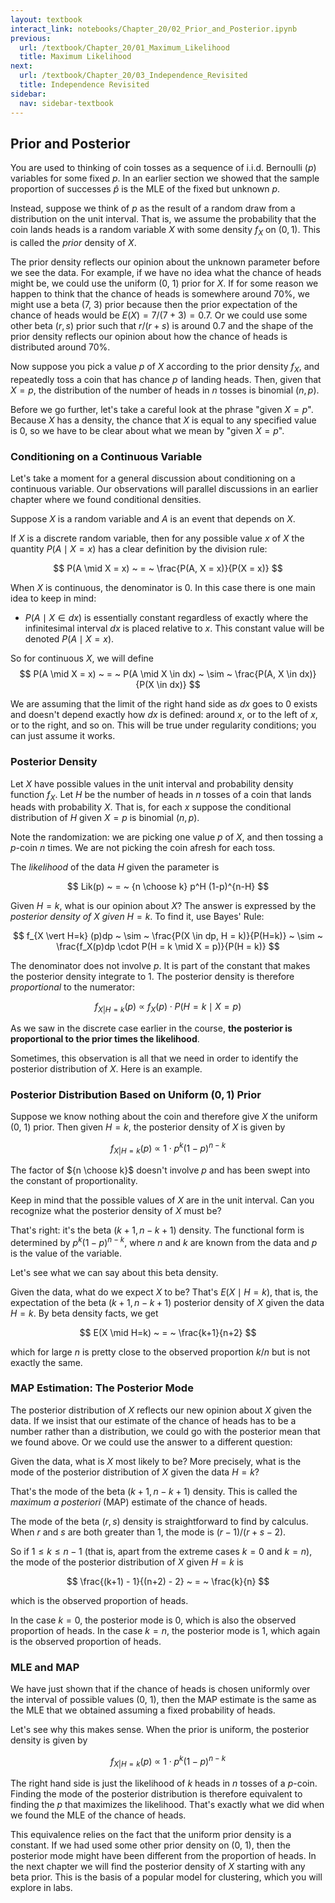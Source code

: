 ```yaml
---
layout: textbook
interact_link: notebooks/Chapter_20/02_Prior_and_Posterior.ipynb
previous:
  url: /textbook/Chapter_20/01_Maximum_Likelihood
  title: Maximum Likelihood
next:
  url: /textbook/Chapter_20/03_Independence_Revisited
  title: Independence Revisited
sidebar:
  nav: sidebar-textbook
---
```


## Prior and Posterior ##

You are used to thinking of coin tosses as a sequence of i.i.d. Bernoulli $(p)$ variables for some fixed $p$. In an earlier section we showed that the sample proportion of successes $\hat{p}$ is the MLE of the fixed but unknown $p$.

Instead, suppose we think of $p$ as the result of a random draw from a distribution on the unit interval. That is, we assume the probability that the coin lands heads is a random variable $X$ with some density $f_X$ on $(0, 1)$. This is called the *prior* density of $X$.

The prior density reflects our opinion about the unknown parameter before we see the data. For example, if we have no idea what the chance of heads might be, we could use the uniform (0, 1) prior for $X$. If for some reason we happen to think that the chance of heads is somewhere around 70%, we might use a beta (7, 3) prior because then the prior expectation of the chance of heads would be $E(X) = 7/(7+3) = 0.7$. Or we could use some other beta $(r, s)$ prior such that $r/(r+s)$ is around 0.7 and the shape of the prior density reflects our opinion about how the chance of heads is distributed around 70%.

Now suppose you pick a value $p$ of $X$ according to the prior density $f_X$, and repeatedly toss a coin that has chance $p$ of landing heads. Then, given that $X = p$, the distribution of the number of heads in $n$ tosses is binomial $(n, p)$.

Before we go further, let's take a careful look at the phrase "given $X=p$". Because $X$ has a density, the chance that $X$ is equal to any specified value is 0, so we have to be clear about what we mean by "given $X=p$".

### Conditioning on a Continuous Variable ###
Let's take a moment for a general discussion about conditioning on a continuous variable. Our observations will parallel discussions in an earlier chapter where we found conditional densities.

Suppose $X$ is a random variable and $A$ is an event that depends on $X$.

If $X$ is a discrete random variable, then for any possible value $x$ of $X$ the quantity $P(A \mid X = x)$ has a clear definition by the division rule:

$$
P(A \mid X = x) ~ = ~ \frac{P(A, X = x)}{P(X = x)}
$$

When $X$ is continuous, the denominator is 0. In this case there is one main idea to keep in mind:

- $P(A \mid X \in dx)$ is essentially constant regardless of exactly where the infinitesimal interval $dx$ is placed relative to $x$. This constant value will be denoted $P(A \mid X = x)$.

So for continuous $X$, we will define
$$
P(A \mid X = x) ~ = ~ P(A \mid X \in dx) ~ \sim ~ \frac{P(A, X \in dx)}{P(X \in dx)} 
$$

We are assuming that the limit of the right hand side as $dx$ goes to 0 exists and doesn't depend exactly how $dx$ is defined: around $x$, or to the left of $x$, or to the right, and so on. This will be true under regularity conditions; you can just assume it works.

### Posterior Density ###
Let $X$ have possible values in the unit interval and probability density function $f_X$. Let $H$ be the number of heads in $n$ tosses of a coin that lands heads with probability $X$. That is, for each $x$ suppose the conditional distribution of $H$ given $X=p$ is binomial $(n, p)$.

Note the randomization: we are picking one value $p$ of $X$, and then tossing a $p$-coin $n$ times. We are not picking the coin afresh for each toss.

The *likelihood* of the data $H$ given the parameter is

$$
Lik(p) ~ = ~  {n \choose k} p^H (1-p)^{n-H}
$$

Given $H=k$, what is our opinion about $X$? The answer is expressed by the *posterior density of $X$ given* $H=k$. To find it, use Bayes' Rule:

$$
f_{X \vert H=k} (p)dp ~ \sim ~ \frac{P(X \in dp, H = k)}{P(H=k)}
~ \sim ~ \frac{f_X(p)dp \cdot P(H = k \mid X = p)}{P(H = k)}
$$

The denominator does not involve $p$. It is part of the constant that makes the posterior density integrate to 1. The posterior density is therefore *proportional* to the numerator:

$$
f_{X \vert H=k} (p) ~ \propto ~ f_X(p) \cdot P(H = k \mid X = p)
$$

As we saw in the discrete case earlier in the course, **the posterior is proportional to the prior times the likelihood**.

Sometimes, this observation is all that we need in order to identify the posterior distribution of $X$. Here is an example.

### Posterior Distribution Based on Uniform $(0, 1)$ Prior ###
Suppose we know nothing about the coin and therefore give $X$ the uniform (0, 1) prior. Then given $H = k$, the posterior density of $X$ is given by

$$
f_{X \vert H=k} (p) ~ \propto ~ 1 \cdot p^k(1-p)^{n-k}
$$

The factor of ${n \choose k}$ doesn't involve $p$ and has been swept into the constant of proportionality.

Keep in mind that the possible values of $X$ are in the unit interval. Can you recognize what the posterior density of $X$ must be?

That's right: it's the beta $(k+1, n-k+1)$ density. The functional form is determined by $p^k(1-p)^{n-k}$, where $n$ and $k$ are known from the data and $p$ is the value of the variable. 

Let's see what we can say about this beta density. 

Given the data, what do we expect $X$ to be? That's $E(X \mid H = k)$, that is, the expectation of the beta $(k+1, n-k+1)$ posterior density of $X$ given the data $H=k$. By beta density facts, we get

$$
E(X \mid H=k) ~ = ~ \frac{k+1}{n+2}
$$

which for large $n$ is pretty close to the observed proportion $k/n$ but is not exactly the same.

### MAP Estimation: The Posterior Mode ###
The posterior distribution of $X$ reflects our new opinion about $X$ given the data. If we insist that our estimate of the chance of heads has to be a number rather than a distribution, we could go with the posterior mean that we found above. Or we could use the answer to a different question:

Given the data, what is $X$ most likely to be? More precisely, what is the mode of the posterior distribution of $X$ given the data $H=k$?

That's the mode of the beta $(k+1, n-k+1)$ density. This is called the *maximum a posteriori* (MAP) estimate of the chance of heads.

The mode of the beta $(r, s)$ density is straightforward to find by calculus. When $r$ and $s$ are both greater than 1, the mode is $(r-1)/(r+s-2)$. 

So if $1 \le k \le n-1$ (that is, apart from the extreme cases $k = 0$ and $k = n$), the mode of the posterior distribution of $X$ given $H=k$ is 

$$
\frac{(k+1) - 1}{(n+2) - 2} ~ = ~ \frac{k}{n}
$$

which is the observed proportion of heads.

In the case $k = 0$, the posterior mode is 0, which is also the observed proportion of heads. In the case $k = n$, the posterior mode is 1, which again is the observed proportion of heads.

### MLE and MAP ###
We have just shown that if the chance of heads is chosen uniformly over the interval of possible values (0, 1), then the MAP estimate is the same as the MLE that we obtained assuming a fixed probability of heads.

Let's see why this makes sense. When the prior is uniform, the posterior density is given by

$$
f_{X \vert H=k} (p) ~ \propto ~ 1 \cdot p^k(1-p)^{n-k}
$$

The right hand side is just the likelihood of $k$ heads in $n$ tosses of a $p$-coin. Finding the mode of the posterior distribution is therefore equivalent to finding the $p$ that maximizes the likelihood. That's exactly what we did when we found the MLE of the chance of heads.

This equivalence relies on the fact that the uniform prior density is a constant. If we had used some other prior density on (0, 1), then the posterior mode might have been different from the proportion of heads. In the next chapter we will find the posterior density of $X$ starting with any beta prior. This is the basis of a popular model for clustering, which you will explore in labs. 

